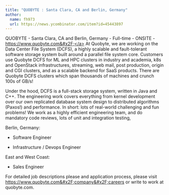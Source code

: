```yaml
---
title: "QUOBYTE : Santa Clara, CA and Berlin, Germany"
author:
  name: fh973
  url: https://news.ycombinator.com/item?id=45443897
---
```

QUOBYTE - Santa Clara, CA and Berlin, Germany - Full-time - ONSITE - <a href="https:&#x2F;&#x2F;www.quobyte.com&#x2F;" rel="nofollow">https:&#x2F;&#x2F;www.quobyte.com&#x2F;</a>
At Quobyte, we are working on the Data Center File System (DCFS), a highly scalable and fault-tolerant software storage system built around a parallel file system core. Customers use Quobyte DCFS for ML and HPC clusters in industry and academia, k8s and OpenStack infrastructures, streaming, web mail, post production, origin and CGI clusters, and as a scalable backend for SaaS products. There are Quobyte DCFS clusters which span thousands of machines and crunch 100s of GB&#x2F;s!

Under the hood, DCFS is a full-stack storage system, written in Java and C++. The engineering work covers everything from kernel development over our own replicated database system design to distributed algorithms (Paxos!) and performance. In short: lots of real-world challenging and fun problems! We work as a highly efficient engineering team, and do mandatory code reviews, lots of unit and integration testing,

Berlin, Germany:

* Software Engineer

* Infrastructure &#x2F; Devops Engineer

East and West Coast:

* Sales Engineer

For detailed job descriptions please and application process, please visit <a href="https:&#x2F;&#x2F;www.quobyte.com&#x2F;company&#x2F;careers" rel="nofollow">https:&#x2F;&#x2F;www.quobyte.com&#x2F;company&#x2F;careers</a> or write to work at quobyte.com.
<JobApplication />
